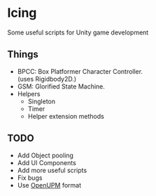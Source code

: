 # Icing
Some useful scripts for Unity game development

## Things
- BPCC: Box Platformer Character Controller.  
  (uses Rigidbody2D.)
- GSM: Glorified State Machine.
- Helpers
  - Singleton
  - Timer
  - Helper extension methods

## TODO
- Add Object pooling
- Add UI Components
- Add more useful scripts
- Fix bugs
- Use [OpenUPM](https://openupm.com) format
